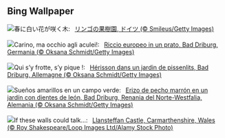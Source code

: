 ## Bing Wallpaper
![](https://www.bing.com/th?id=OHR.SpringApple_JA-JP3983835058_UHD.jpg&w=1000)春に白い花が咲く木:&nbsp;&ensp;[リンゴの果樹園, ドイツ (© Smileus/Getty Images)](https://www.bing.com/th?id=OHR.SpringApple_JA-JP3983835058_UHD.jpg)
<br><br/>
![](https://www.bing.com/th?id=OHR.HedgehogMeadow_IT-IT3829622276_UHD.jpg&w=1000)Carino, ma occhio agli aculei!:&nbsp;&ensp;[Riccio europeo in un prato, Bad Driburg, Germania (© Oksana Schmidt/Getty Images)](https://www.bing.com/th?id=OHR.HedgehogMeadow_IT-IT3829622276_UHD.jpg)
<br><br/>
![](https://www.bing.com/th?id=OHR.HedgehogMeadow_FR-FR5225927490_UHD.jpg&w=1000)Qui s’y frotte, s’y pique !:&nbsp;&ensp;[Hérisson dans un jardin de pissenlits, Bad Driburg, Allemagne (© Oksana Schmidt/Getty Images)](https://www.bing.com/th?id=OHR.HedgehogMeadow_FR-FR5225927490_UHD.jpg)
<br><br/>
![](https://www.bing.com/th?id=OHR.HedgehogMeadow_ES-ES6542510858_UHD.jpg&w=1000)Sueños amarillos en un campo verde:&nbsp;&ensp;[Erizo de pecho marrón en un jardín con dientes de león, Bad Driburg, Renania del Norte-Westfalia, Alemania (© Oksana Schmidt/Getty Images)](https://www.bing.com/th?id=OHR.HedgehogMeadow_ES-ES6542510858_UHD.jpg)
<br><br/>
![](https://www.bing.com/th?id=OHR.LlansteffanCastleWales_EN-GB2601161101_UHD.jpg&w=1000)If these walls could talk...:&nbsp;&ensp;[Llansteffan Castle, Carmarthenshire, Wales (© Roy Shakespeare/Loop Images Ltd/Alamy Stock Photo)](https://www.bing.com/th?id=OHR.LlansteffanCastleWales_EN-GB2601161101_UHD.jpg)
<br><br/>
